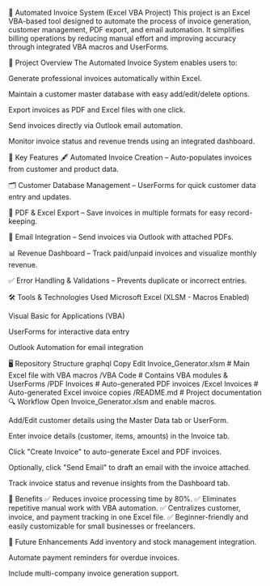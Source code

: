 📄 Automated Invoice System (Excel VBA Project)
This project is an Excel VBA-based tool designed to automate the process of invoice generation, customer management, PDF export, and email automation. It simplifies billing operations by reducing manual effort and improving accuracy through integrated VBA macros and UserForms.

📁 Project Overview
The Automated Invoice System enables users to:

Generate professional invoices automatically within Excel.

Maintain a customer master database with easy add/edit/delete options.

Export invoices as PDF and Excel files with one click.

Send invoices directly via Outlook email automation.

Monitor invoice status and revenue trends using an integrated dashboard.

🔑 Key Features
🖋️ Automated Invoice Creation – Auto-populates invoices from customer and product data.

🗂️ Customer Database Management – UserForms for quick customer data entry and updates.

📄 PDF & Excel Export – Save invoices in multiple formats for easy record-keeping.

📧 Email Integration – Send invoices via Outlook with attached PDFs.

📊 Revenue Dashboard – Track paid/unpaid invoices and visualize monthly revenue.

✅ Error Handling & Validations – Prevents duplicate or incorrect entries.

🛠 Tools & Technologies Used
Microsoft Excel (XLSM - Macros Enabled)

Visual Basic for Applications (VBA)

UserForms for interactive data entry

Outlook Automation for email integration

🖥️ Repository Structure
graphql
Copy
Edit
Invoice_Generator.xlsm       # Main Excel file with VBA macros
/VBA Code                    # Contains VBA modules & UserForms
/PDF Invoices                # Auto-generated PDF invoices
/Excel Invoices              # Auto-generated Excel invoice copies
/README.md                   # Project documentation
🔍 Workflow
Open Invoice_Generator.xlsm and enable macros.

Add/Edit customer details using the Master Data tab or UserForm.

Enter invoice details (customer, items, amounts) in the Invoice tab.

Click "Create Invoice" to auto-generate Excel and PDF invoices.

Optionally, click "Send Email" to draft an email with the invoice attached.

Track invoice status and revenue insights from the Dashboard tab.

📌 Benefits
✅ Reduces invoice processing time by 80%.
✅ Eliminates repetitive manual work with VBA automation.
✅ Centralizes customer, invoice, and payment tracking in one Excel file.
✅ Beginner-friendly and easily customizable for small businesses or freelancers.

🔗 Future Enhancements
Add inventory and stock management integration.

Automate payment reminders for overdue invoices.

Include multi-company invoice generation support.
